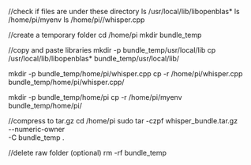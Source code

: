 //check if files are under these directory 
ls /usr/local/lib/libopenblas*
ls /home/pi/myenv
ls /home/pi//whisper.cpp

//create a temporary folder
cd /home/pi
mkdir bundle_temp

//copy and paste libraries 
mkdir -p bundle_temp/usr/local/lib
cp /usr/local/lib/libopenblas* bundle_temp/usr/local/lib/

mkdir -p bundle_temp/home/pi/whisper.cpp
cp -r /home/pi/whisper.cpp bundle_temp/home/pi/whisper.cpp/

mkdir -p bundle_temp/home/pi
cp -r /home/pi/myenv bundle_temp/home/pi/

//compress to tar.gz
cd /home/pi
sudo tar -czpf whisper_bundle.tar.gz \
  --numeric-owner \
  -C bundle_temp . 

//delete raw folder (optional)
rm -rf bundle_temp